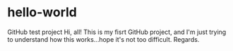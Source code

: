 # hello-world
GitHub test project
Hi, all!
This is my fisrt GitHub project, and I'm just trying to understand how this works...hope it's not too difficult.
Regards.
